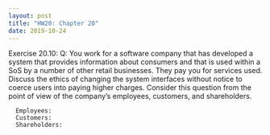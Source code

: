 ```yaml
---
layout: post
title: "HW20: Chapter 20"
date: 2019-10-24
---
```


  Exercise 20.10:
    Q: You work for a software company that has developed a system that provides
       information about consumers and that is used within a SoS by a number of
       other retail businesses. They pay you for services used. Discuss the
       ethics of changing the system interfaces without notice to coerce users
       into paying higher charges. Consider this question from the point of view
       of the company’s employees, customers, and shareholders.

      Employees:
      Customers:
      Shareholders: 
